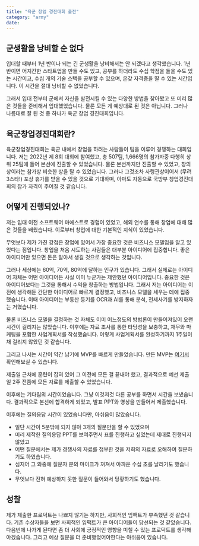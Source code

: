 ```yaml
---
title: "육군 창업 경진대회 출전"
category: "army"
date:
---
```


## 군생활을 낭비할 순 없다

입대할 때부터 1년 반이나 되는 긴 군생활을 낭비해서는 안 되겠다고 생각했습니다. 1년 반이면 어지간한 스타트업을 만들 수도 있고, 공부를 하더라도 수십 학점을 들을 수도 있는 시간이고, 수십 개의 기술 스택을 공부할 수 있으며, 온갖 자격증을 딸 수 있는 시간입니다. 이 시간을 절대 낭비할 수 없었습니다.

그래서 입대 전부터 군에서 자신을 발전시킬 수 있는 다양한 방법을 찾아봤고 또 미리 많은 것들을 준비해서 입대했었습니다. 물론 모든 게 예상대로 된 것은 아닙니다. 그러나 나름대로 잘 된 것 중 하나가 육군 창업 경진대회입니다.

## 육군창업경진대회란?

육군창업경진대회는 육군 내에서 창업을 하려는 사람들이 팀을 이루어 경쟁하는 대회입니다. 저는 2022년 제 8회 대회에 참여했고, 총 507팀, 1,666명의 참가자중 다행히 상위 25팀에 들어 본선에 진출할 수 있었습니다. 물론 본선까지만 진출할 수 있었고, 창의상이라는 참가상 비슷한 상을 탈 수 있었습니다. 그러나 그것조차 사령관상이어서 (무려 3스타!) 포상 휴가를 받을 수 있을 것으로 기대하며, 아마도 자동으로 국방부 창업경진대회의 참가 자격이 주어질 것 같습니다.

## 어떻게 진행되었나?

저는 입대 이전 소프트웨어 마에스트로 경험이 있었고, 해외 연수를 통해 창업에 대해 많은 것들을 배웠습니다. 이로부터 창업에 대한 기본적인 지식이 있었습니다.

무엇보다 제가 가진 강점은 창업에 있어서 가장 중요한 것은 비즈니스 모델임을 알고 있었다는 점입니다. 창업을 처음 시도하는 사람들은 대부분 아이디어에 집중합니다. 좋은 아이디어만 있으면 돈은 알아서 생길 것으로 생각하는 것입니다.

그러나 세상에는 60억, 70억, 80억에 달하는 인구가 있습니다. 그래서 실제로는 아이디어 자체는 어떤 아이디어든 사실 이미 누군가는 제안했던 아이디어입니다. 중요한 것은 아이디어보다는 그것을 통해서 수익을 창출하는 방법입니다. 그래서 저는 아이디어는 이전에 생각해둔 간단한 아이디어로 빠르게 결정했고, 비즈니스 모델을 세우는 데에 집중했습니다. 이때 아이디어는 부동산 등기를 OCR과 AI를 통해 분석, 전세사기를 방지하자는 거였습니다.

물론 비즈니스 모델을 결정하는 것 자체도 이미 어느정도의 방법론이 만들어져있어 오랜 시간이 걸리지는 않았습니다. 이후에는 자료 조사를 통한 타당성을 보충하고, 재무와 마케팅을 포함한 사업계획서를 작성했습니다. 이렇게 사업계획서를 완성하기까지 1주일이 채 걸리지 않았던 것 같습니다.

그리고 나서는 시간이 약간 남기에 MVP를 빠르게 만들었습니다. 만든 MVP는 [여기서](https://verify.server.unknownpgr.com) 확인해보실 수 있습니다.

제출일 근처에 훈련이 잡혀 있어 그 이전에 모든 걸 끝내야 했고, 결과적으로 예선 제출일 2주 전쯤에 모든 자료를 제출할 수 있었습니다.

이후에는 기다림의 시간이었습니다. 그냥 이것저것 다른 공부를 하면서 시간을 보냈습니다. 결과적으로 본선에 합격하게 되었고, 발표 PPT와 영상을 만들어서 제출했습니다.

이후에는 질의응답 시간이 있었습니다만, 아쉬움이 많았습니다.

- 일단 시간이 5분밖에 되지 않아 3개의 질문만을 할 수 있었으며
- 미리 제작한 질의응답 PPT를 보여주면서 표를 진행하고 싶었는데 제대로 진행되지 않았고
- 어떤 질문에서는 제가 경쟁사의 자료를 첨부한 것을 저희의 자료로 오해하여 질문하기도 하였습니다.
- 심지어 그 와중에 질문자 분의 마이크가 꺼져서 아까운 수십 초를 날리기도 했습니다.
- 무엇보다 전혀 예상하지 못한 질문이 들어와서 당황하기도 했습니다.

## 성찰

제가 제출한 프로덕트는 나쁘지 않기는 하지만, 사회적인 임팩트가 부족했던 것 같습니다. 기존 수상자들을 보면 사회적인 임팩트가 큰 아이디어들이 당선되는 것 같았습니다. 다음번에 나가게 된다면 좀 더 사회에 긍정적인 영향을 미칠 수 있는 프로덕트를 생각해야겠습니다. 그리고 예상 질문을 더 준비했었어야한다는 아쉬움이 있습니다.
